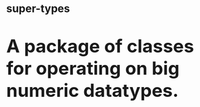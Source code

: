 # super-types
<br><br><strong><font size = "20">A package of classes for operating on big numeric datatypes.</font></strong>
